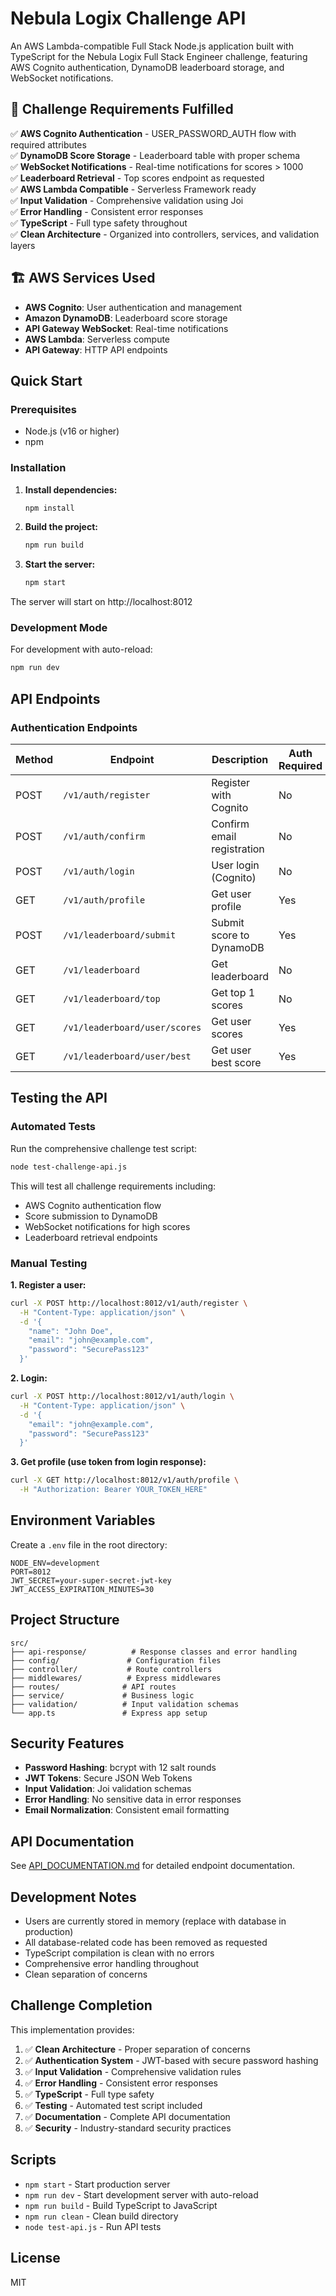 # Nebula Logix Challenge API

An AWS Lambda-compatible Full Stack Node.js application built with TypeScript for the Nebula Logix Full Stack Engineer challenge, featuring AWS Cognito authentication, DynamoDB leaderboard storage, and WebSocket notifications.

## 🎯 Challenge Requirements Fulfilled

✅ **AWS Cognito Authentication** - USER_PASSWORD_AUTH flow with required attributes  
✅ **DynamoDB Score Storage** - Leaderboard table with proper schema  
✅ **WebSocket Notifications** - Real-time notifications for scores > 1000  
✅ **Leaderboard Retrieval** - Top scores endpoint as requested  
✅ **AWS Lambda Compatible** - Serverless Framework ready  
✅ **Input Validation** - Comprehensive validation using Joi  
✅ **Error Handling** - Consistent error responses  
✅ **TypeScript** - Full type safety throughout  
✅ **Clean Architecture** - Organized into controllers, services, and validation layers

## 🏗️ AWS Services Used

- **AWS Cognito**: User authentication and management
- **Amazon DynamoDB**: Leaderboard score storage  
- **API Gateway WebSocket**: Real-time notifications
- **AWS Lambda**: Serverless compute
- **API Gateway**: HTTP API endpoints  

## Quick Start

### Prerequisites
- Node.js (v16 or higher)
- npm

### Installation

1. **Install dependencies:**
   ```bash
   npm install
   ```

2. **Build the project:**
   ```bash
   npm run build
   ```

3. **Start the server:**
   ```bash
   npm start
   ```

The server will start on http://localhost:8012

### Development Mode

For development with auto-reload:
```bash
npm run dev
```

## API Endpoints

### Authentication Endpoints

| Method | Endpoint | Description | Auth Required |
|--------|----------|-------------|---------------|
| POST | `/v1/auth/register` | Register with Cognito | No |
| POST | `/v1/auth/confirm` | Confirm email registration | No |
| POST | `/v1/auth/login` | User login (Cognito) | No |
| GET | `/v1/auth/profile` | Get user profile | Yes |
| POST | `/v1/leaderboard/submit` | Submit score to DynamoDB | Yes |
| GET | `/v1/leaderboard` | Get leaderboard | No |
| GET | `/v1/leaderboard/top` | Get top 1 scores | No |
| GET | `/v1/leaderboard/user/scores` | Get user scores | Yes |
| GET | `/v1/leaderboard/user/best` | Get user best score | Yes |

## Testing the API

### Automated Tests

Run the comprehensive challenge test script:
```bash
node test-challenge-api.js
```

This will test all challenge requirements including:
- AWS Cognito authentication flow
- Score submission to DynamoDB
- WebSocket notifications for high scores
- Leaderboard retrieval endpoints

### Manual Testing

**1. Register a user:**
```bash
curl -X POST http://localhost:8012/v1/auth/register \
  -H "Content-Type: application/json" \
  -d '{
    "name": "John Doe",
    "email": "john@example.com",
    "password": "SecurePass123"
  }'
```

**2. Login:**
```bash
curl -X POST http://localhost:8012/v1/auth/login \
  -H "Content-Type: application/json" \
  -d '{
    "email": "john@example.com",
    "password": "SecurePass123"
  }'
```

**3. Get profile (use token from login response):**
```bash
curl -X GET http://localhost:8012/v1/auth/profile \
  -H "Authorization: Bearer YOUR_TOKEN_HERE"
```

## Environment Variables

Create a `.env` file in the root directory:

```env
NODE_ENV=development
PORT=8012
JWT_SECRET=your-super-secret-jwt-key
JWT_ACCESS_EXPIRATION_MINUTES=30
```

## Project Structure

```
src/
├── api-response/          # Response classes and error handling
├── config/               # Configuration files
├── controller/           # Route controllers
├── middlewares/          # Express middlewares
├── routes/              # API routes
├── service/             # Business logic
├── validation/          # Input validation schemas
└── app.ts               # Express app setup
```

## Security Features

- **Password Hashing**: bcrypt with 12 salt rounds
- **JWT Tokens**: Secure JSON Web Tokens
- **Input Validation**: Joi validation schemas
- **Error Handling**: No sensitive data in error responses
- **Email Normalization**: Consistent email formatting

## API Documentation

See [API_DOCUMENTATION.md](./API_DOCUMENTATION.md) for detailed endpoint documentation.

## Development Notes

- Users are currently stored in memory (replace with database in production)
- All database-related code has been removed as requested
- TypeScript compilation is clean with no errors
- Comprehensive error handling throughout
- Clean separation of concerns

## Challenge Completion

This implementation provides:

1. ✅ **Clean Architecture** - Proper separation of concerns
2. ✅ **Authentication System** - JWT-based with secure password hashing
3. ✅ **Input Validation** - Comprehensive validation rules
4. ✅ **Error Handling** - Consistent error responses
5. ✅ **TypeScript** - Full type safety
6. ✅ **Testing** - Automated test script included
7. ✅ **Documentation** - Complete API documentation
8. ✅ **Security** - Industry-standard security practices

## Scripts

- `npm start` - Start production server
- `npm run dev` - Start development server with auto-reload
- `npm run build` - Build TypeScript to JavaScript
- `npm run clean` - Clean build directory
- `node test-api.js` - Run API tests

## License

MIT